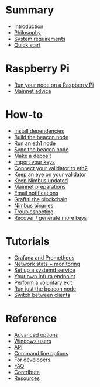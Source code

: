 # Summary
- [Introduction](./intro.md)
- [Philosophy]()
- [System requirements](./hardware.md)
- [Quick start]()

# Raspberry Pi
- [Run your node on a Raspberry Pi](./pi-guide.md)
- [Mainnet advice](./pi-guide-mainnet.md)

# How-to
- [Install dependencies](./install.md)
- [Build the beacon node](./build.md)
- [Run an eth1 node](./eth1.md)
- [Sync the beacon node](./start-syncing.md)
- [Make a deposit](./deposit.md)
- [Import your keys](./keys.md)
- [Connect your validator to eth2](./connect-eth2.md)
- [Keep an eye on your validator](./keep-an-eye.md)
- [Keep Nimbus updated](./keep-updated.md)
- [Mainnet preparations](./preparation.md)
- [Email notifications](./email-notifications.md)
- [Graffiti the blockchain](./graffiti.md)
- [Nimbus binaries](./binaries.md)
- [Troubleshooting](./troubleshooting.md)
- [Recover / generate more keys](./more-keys.md)
# Tutorials
- [Grafana and Prometheus](metrics-pretty-pictures.md)
- [Network stats + monitoring](./eth2-stats.md)
- [Set up a systemd service](./beacon-node-systemd.md)
- [Your own Infura endpoint](infura-guide.md)
- [Perform a voluntary exit](voluntary-exit.md)
- [Run just the beacon node]()
- [Switch between clients]()
# Reference
- [Advanced options]()
- [Windows users]()
- [API](./api.md)
- [Command line options](./options.md)
- [For developers](./developers.md)
- [FAQ](./faq.md)
- [Contribute](./contribute.md)
- [Resources](./resources.md)
